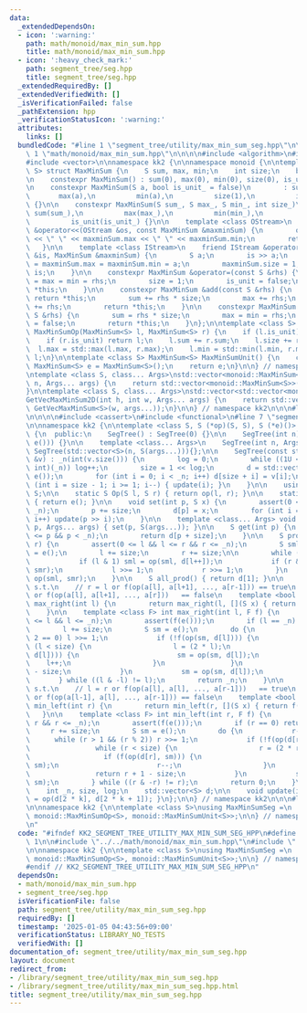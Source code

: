 ```yaml
---
data:
  _extendedDependsOn:
  - icon: ':warning:'
    path: math/monoid/max_min_sum.hpp
    title: math/monoid/max_min_sum.hpp
  - icon: ':heavy_check_mark:'
    path: segment_tree/seg.hpp
    title: segment_tree/seg.hpp
  _extendedRequiredBy: []
  _extendedVerifiedWith: []
  _isVerificationFailed: false
  _pathExtension: hpp
  _verificationStatusIcon: ':warning:'
  attributes:
    links: []
  bundledCode: "#line 1 \"segment_tree/utility/max_min_sum_seg.hpp\"\n\n\n\n#line\
    \ 1 \"math/monoid/max_min_sum.hpp\"\n\n\n\n#include <algorithm>\n#include <iostream>\n\
    #include <vector>\n\nnamespace kk2 {\n\nnamespace monoid {\n\ntemplate <class\
    \ S> struct MaxMinSum {\n    S sum, max, min;\n    int size;\n    bool is_unit;\n\
    \n    constexpr MaxMinSum() : sum(0), max(0), min(0), size(0), is_unit(true) {}\n\
    \n    constexpr MaxMinSum(S a, bool is_unit_ = false)\n        : sum(a),\n   \
    \       max(a),\n          min(a),\n          size(1),\n          is_unit(is_unit_)\
    \ {}\n\n    constexpr MaxMinSum(S sum_, S max_, S min_, int size_)\n        :\
    \ sum(sum_),\n          max(max_),\n          min(min_),\n          size(size_),\n\
    \          is_unit(is_unit_) {}\n\n    template <class OStream>\n    friend OStream\
    \ &operator<<(OStream &os, const MaxMinSum &maxminSum) {\n        os << maxminSum.sum\
    \ << \" \" << maxminSum.max << \" \" << maxminSum.min;\n        return os;\n \
    \   }\n\n    template <class IStream>\n    friend IStream &operator>>(IStream\
    \ &is, MaxMinSum &maxminSum) {\n        S a;\n        is >> a;\n        maxminSum.sum\
    \ = maxminSum.max = maxminSum.min = a;\n        maxminSum.size = 1;\n        return\
    \ is;\n    }\n\n    constexpr MaxMinSum &operator=(const S &rhs) {\n        sum\
    \ = max = min = rhs;\n        size = 1;\n        is_unit = false;\n        return\
    \ *this;\n    }\n\n    constexpr MaxMinSum &add(const S &rhs) {\n        if (is_unit)\
    \ return *this;\n        sum += rhs * size;\n        max += rhs;\n        min\
    \ += rhs;\n        return *this;\n    }\n\n    constexpr MaxMinSum &update(const\
    \ S &rhs) {\n        sum = rhs * size;\n        max = min = rhs;\n        is_unit\
    \ = false;\n        return *this;\n    }\n};\n\ntemplate <class S> constexpr MaxMinSum<S>\
    \ MaxMinSumOp(MaxMinSum<S> l, MaxMinSum<S> r) {\n    if (l.is_unit) return r;\n\
    \    if (r.is_unit) return l;\n    l.sum += r.sum;\n    l.size += r.size;\n  \
    \  l.max = std::max(l.max, r.max);\n    l.min = std::min(l.min, r.min);\n    return\
    \ l;\n}\n\ntemplate <class S> MaxMinSum<S> MaxMinSumUnit() {\n    constexpr static\
    \ MaxMinSum<S> e = MaxMinSum<S>();\n    return e;\n}\n\n} // namespace monoid\n\
    \ntemplate <class S, class... Args>\nstd::vector<monoid::MaxMinSum<S>> GetVecMaxMinSum(int\
    \ n, Args... args) {\n    return std::vector<monoid::MaxMinSum<S>>(n, monoid::MaxMinSum<S>(args...));\n\
    }\n\ntemplate <class S, class... Args>\nstd::vector<std::vector<monoid::MaxMinSum<S>>>\n\
    GetVecMaxMinSum2D(int h, int w, Args... args) {\n    return std::vector<std::vector<monoid::MaxMinSum<S>>>(h,\
    \ GetVecMaxMinSum<S>(w, args...));\n}\n\n} // namespace kk2\n\n\n#line 1 \"segment_tree/seg.hpp\"\
    \n\n\n\n#include <cassert>\n#include <functional>\n#line 7 \"segment_tree/seg.hpp\"\
    \n\nnamespace kk2 {\n\ntemplate <class S, S (*op)(S, S), S (*e)()> struct SegTree\
    \ {\n  public:\n    SegTree() : SegTree(0) {}\n\n    SegTree(int n) : SegTree(std::vector<S>(n,\
    \ e())) {}\n\n    template <class... Args>\n    SegTree(int n, Args... args) :\
    \ SegTree(std::vector<S>(n, S(args...))){};\n\n    SegTree(const std::vector<S>\
    \ &v) : _n(int(v.size())) {\n        log = 0;\n        while ((1U << log) < (unsigned\
    \ int)(_n)) log++;\n        size = 1 << log;\n        d = std::vector<S>(2 * size,\
    \ e());\n        for (int i = 0; i < _n; i++) d[size + i] = v[i];\n        for\
    \ (int i = size - 1; i >= 1; i--) { update(i); }\n    }\n\n    using Monoid =\
    \ S;\n\n    static S Op(S l, S r) { return op(l, r); }\n\n    static S MonoidUnit()\
    \ { return e(); }\n\n    void set(int p, S x) {\n        assert(0 <= p && p <\
    \ _n);\n        p += size;\n        d[p] = x;\n        for (int i = 1; i <= log;\
    \ i++) update(p >> i);\n    }\n\n    template <class... Args> void emplace_set(int\
    \ p, Args... args) { set(p, S(args...)); }\n\n    S get(int p) {\n        assert(0\
    \ <= p && p < _n);\n        return d[p + size];\n    }\n\n    S prod(int l, int\
    \ r) {\n        assert(0 <= l && l <= r && r <= _n);\n        S sml = e(), smr\
    \ = e();\n        l += size;\n        r += size;\n\n        while (l < r) {\n\
    \            if (l & 1) sml = op(sml, d[l++]);\n            if (r & 1) smr = op(d[--r],\
    \ smr);\n            l >>= 1;\n            r >>= 1;\n        }\n        return\
    \ op(sml, smr);\n    }\n\n    S all_prod() { return d[1]; }\n\n    // return r\
    \ s.t.\n    // r = l or f(op(a[l], a[l+1], ..., a[r-1])) == true\n    // r = n\
    \ or f(op(a[l], a[l+1], ..., a[r]))   == false\n    template <bool (*f)(S)> int\
    \ max_right(int l) {\n        return max_right(l, [](S x) { return f(x); });\n\
    \    }\n\n    template <class F> int max_right(int l, F f) {\n        assert(0\
    \ <= l && l <= _n);\n        assert(f(e()));\n        if (l == _n) return _n;\n\
    \        l += size;\n        S sm = e();\n        do {\n            while (l %\
    \ 2 == 0) l >>= 1;\n            if (!f(op(sm, d[l]))) {\n                while\
    \ (l < size) {\n                    l = (2 * l);\n                    if (f(op(sm,\
    \ d[l]))) {\n                        sm = op(sm, d[l]);\n                    \
    \    l++;\n                    }\n                }\n                return l\
    \ - size;\n            }\n            sm = op(sm, d[l]);\n            l++;\n \
    \       } while ((l & -l) != l);\n        return _n;\n    }\n\n    // return l\
    \ s.t.\n    // l = r or f(op(a[l], a[l], ..., a[r-1]))   == true\n    // l = 0\
    \ or f(op(a[l-1], a[l], ..., a[r-1])) == false\n    template <bool (*f)(S)> int\
    \ min_left(int r) {\n        return min_left(r, [](S x) { return f(x); });\n \
    \   }\n\n    template <class F> int min_left(int r, F f) {\n        assert(0 <=\
    \ r && r <= _n);\n        assert(f(e()));\n        if (r == 0) return 0;\n   \
    \     r += size;\n        S sm = e();\n        do {\n            r--;\n      \
    \      while (r > 1 && (r % 2)) r >>= 1;\n            if (!f(op(d[r], sm))) {\n\
    \                while (r < size) {\n                    r = (2 * r + 1);\n  \
    \                  if (f(op(d[r], sm))) {\n                        sm = op(d[r],\
    \ sm);\n                        r--;\n                    }\n                }\n\
    \                return r + 1 - size;\n            }\n            sm = op(d[r],\
    \ sm);\n        } while ((r & -r) != r);\n        return 0;\n    }\n\n  private:\n\
    \    int _n, size, log;\n    std::vector<S> d;\n\n    void update(int k) { d[k]\
    \ = op(d[2 * k], d[2 * k + 1]); }\n};\n\n} // namespace kk2\n\n\n#line 6 \"segment_tree/utility/max_min_sum_seg.hpp\"\
    \n\nnamespace kk2 {\n\ntemplate <class S>\nusing MaxMinSumSeg =\n    SegTree<monoid::MaxMinSum<S>,\
    \ monoid::MaxMinSumOp<S>, monoid::MaxMinSumUnit<S>>;\n\n} // namespace kk2\n\n\
    \n"
  code: "#ifndef KK2_SEGMENT_TREE_UTILITY_MAX_MIN_SUM_SEG_HPP\n#define KK2_SEGMENT_TREE_UTILITY_MAX_MIN_SUM_SEG_HPP\
    \ 1\n\n#include \"../../math/monoid/max_min_sum.hpp\"\n#include \"../seg.hpp\"\
    \n\nnamespace kk2 {\n\ntemplate <class S>\nusing MaxMinSumSeg =\n    SegTree<monoid::MaxMinSum<S>,\
    \ monoid::MaxMinSumOp<S>, monoid::MaxMinSumUnit<S>>;\n\n} // namespace kk2\n\n\
    #endif // KK2_SEGMENT_TREE_UTILITY_MAX_MIN_SUM_SEG_HPP\n"
  dependsOn:
  - math/monoid/max_min_sum.hpp
  - segment_tree/seg.hpp
  isVerificationFile: false
  path: segment_tree/utility/max_min_sum_seg.hpp
  requiredBy: []
  timestamp: '2025-01-05 04:43:56+09:00'
  verificationStatus: LIBRARY_NO_TESTS
  verifiedWith: []
documentation_of: segment_tree/utility/max_min_sum_seg.hpp
layout: document
redirect_from:
- /library/segment_tree/utility/max_min_sum_seg.hpp
- /library/segment_tree/utility/max_min_sum_seg.hpp.html
title: segment_tree/utility/max_min_sum_seg.hpp
---
```

